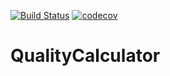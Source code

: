 [![Build Status](https://travis-ci.org/karkaminski/QualityCalculator.svg?branch=master)](https://travis-ci.org/karkaminski/QualityCalculator)
[![codecov](https://codecov.io/gh/karkaminski/QualityCalculator/branch/master/graph/badge.svg)](https://codecov.io/gh/karkaminski/QualityCalculator)

# QualityCalculator
